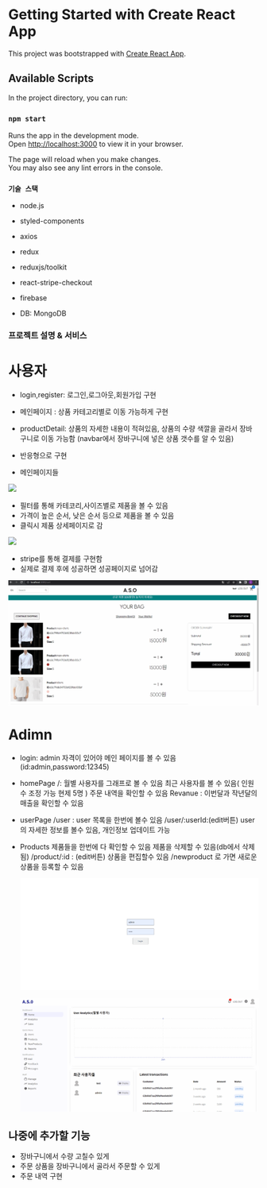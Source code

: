 # Getting Started with Create React App

This project was bootstrapped with [Create React App](https://github.com/facebook/create-react-app).

## Available Scripts

In the project directory, you can run:

### `npm start`

Runs the app in the development mode.\
Open [http://localhost:3000](http://localhost:3000) to view it in your browser.

The page will reload when you make changes.\
You may also see any lint errors in the console.

### `기술 스택`

- node.js
- styled-components
- axios
- redux
- reduxjs/toolkit
- react-stripe-checkout
- firebase

- DB: MongoDB

### 프로젝트 설명 & 서비스

# 사용자

- login,register: 로그인,로그아웃,회원가입 구현
- 메인페이지 : 상품 카테고리별로 이동 가능하게 구현
- productDetail: 상품의 자세한 내용이 적혀있음, 상품의 수량 색깔을
  골라서 장바구니로 이동 가능함
  (navbar에서 장바구니에 넣은 상품 갯수를 알 수 있음)
- 반응형으로 구현

- 메인페이지들


![](shoppingMall_mainpage.gif)

- 필터를 통해 카테코리,사이즈별로 제품을 볼 수 있음 
- 가격이 높은 순서, 낮은 순서  등으로 제품을 볼 수 있음
- 클릭시 제품 상세페이지로 감

![](shoppingMall_fillter.gif)

 - stripe를 통해 결제를 구현함 
 - 실제로 결제 후에 성공하면 성공페이지로 넘어감

![](shoppingMall_order.gif)


# Adimn

- login: admin 자격이 있어야 메인 페이지를 볼 수 있음(id:admin,password:12345)

- homePage
  /: 월별 사용자를 그래프로 볼 수 있음
  최근 사용자를 볼 수 있음( 인원수 조정 가능 현제 5명 )
  주문 내역을 확인할 수 있음
  Revanue : 이번달과 작년달의 매출을 확인할 수 있음

- userPage
  /user : user 목록을 한번에 볼수 있음
  /user/:userId:(edit버튼) user의 자세한 정보를 볼수 있음, 개인정보 업데이트 가능

- Products
  제품들을 한번에 다 확인할 수 있음
  제품을 삭제할 수 있음(db에서 삭제됨)
  /product/:id : (edit버튼) 상품을 편집할수 있음
  /newproduct 로 가면 새로운 상품을 등록할 수 있음
  
  ![](admin-product.gif)
  
  
  ![](adminPage-user.gif)

## 나중에 추가할 기능

- 장바구니에서 수량 고칠수 있게
- 주문 상품을 장바구니에서 골라서 주문할 수 있게
- 주문 내역 구현
